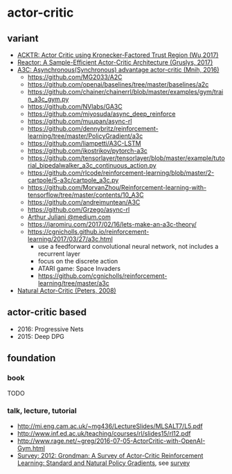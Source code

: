 # actor-critic

## variant
* [ACKTR: Actor Critic using Kronecker-Factored Trust Region (Wu,2017)](https://arxiv.org/abs/1708.05144)
* [Reactor: A Sample-Efficient Actor-Critic Architecture (Gruslys, 2017)](https://arxiv.org/abs/1704.04651)
* [A3C: Asynchronous(Synchronous) advantage actor-critic (Mnih, 2016)](https://arxiv.org/pdf/1602.01783.pdf)
  * https://github.com/MG2033/A2C
  * https://github.com/openai/baselines/tree/master/baselines/a2c
  * https://github.com/chainer/chainerrl/blob/master/examples/gym/train_a3c_gym.py
  * https://github.com/NVlabs/GA3C  
  * https://github.com/miyosuda/async_deep_reinforce
  * https://github.com/muupan/async-rl
  * https://github.com/dennybritz/reinforcement-learning/tree/master/PolicyGradient/a3c
  * https://github.com/liampetti/A3C-LSTM
  * https://github.com/ikostrikov/pytorch-a3c
  * https://github.com/tensorlayer/tensorlayer/blob/master/example/tutorial_bipedalwalker_a3c_continuous_action.py
  * https://github.com/rlcode/reinforcement-learning/blob/master/2-cartpole/5-a3c/cartpole_a3c.py
  * https://github.com/MorvanZhou/Reinforcement-learning-with-tensorflow/tree/master/contents/10_A3C
  * https://github.com/andreimuntean/A3C
  * https://github.com/Grzego/async-rl
  * [Arthur Juliani @medium.com](https://medium.com/emergent-future/simple-reinforcement-learning-with-tensorflow-part-8-asynchronous-actor-critic-agents-a3c-c88f72a5e9f2)
  * https://jaromiru.com/2017/02/16/lets-make-an-a3c-theory/
  * https://cgnicholls.github.io/reinforcement-learning/2017/03/27/a3c.html
    * use a feedforward convolutional neural network, not includes a recurrent layer
    * focus on the discrete action
    * ATARI game: Space Invaders
    * https://github.com/cgnicholls/reinforcement-learning/tree/master/a3c
* [Natural Actor-Critic (Peters, 2008)](https://www.sciencedirect.com/science/article/pii/S0925231208000532)

## actor-critic based
* 2016: Progressive Nets
* 2015: Deep DPG

## foundation
### book
TODO

### talk, lecture, tutorial
* http://mi.eng.cam.ac.uk/~mg436/LectureSlides/MLSALT7/L5.pdf
* http://www.inf.ed.ac.uk/teaching/courses/rl/slides15/rl12.pdf
* http://www.rage.net/~greg/2016-07-05-ActorCritic-with-OpenAI-Gym.html
* [Survey: 2012: Grondman: A Survey of Actor-Critic Reinforcement Learning: Standard and Natural Policy Gradients](http://ieeexplore.ieee.org/abstract/document/6392457/), see [survey](https://github.com/tttor/rl-foundation/tree/master/survey)
